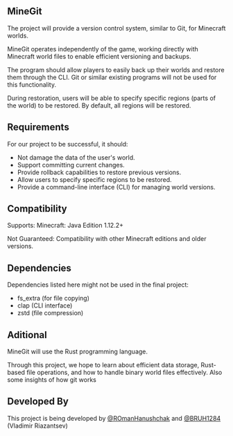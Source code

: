 ## MineGit
The project will provide a version control system, similar to Git, for Minecraft worlds.

MineGit operates independently of the game, working directly with Minecraft world files to enable efficient versioning and backups.

The program should allow players to easily back up their worlds and restore them through the CLI. Git or similar existing programs will not be used for this functionality.

During restoration, users will be able to specify specific regions (parts of the world) to be restored. By default, all regions will be restored.

## Requirements
For our project to be successful, it should:
- Not damage the data of the user's world.
- Support committing current changes.
- Provide rollback capabilities to restore previous versions.
- Allow users to specify specific regions to be restored.
- Provide a command-line interface (CLI) for managing world versions.

## Compatibility
Supports: Minecraft: Java Edition 1.12.2+

Not Guaranteed: Compatibility with other Minecraft editions and older versions.

## Dependencies
Dependencies listed here might not be used in the final project:

- fs_extra (for file copying)
- clap (CLI interface)
- zstd (file compression)

## Aditional
MineGit will use the Rust programming language.

Through this project, we hope to learn about efficient data storage, Rust-based file operations, and how to handle binary world files effectively.
Also some insights of how git works

## Developed By
This project is being developed by [@ROmanHanushchak](https://github.com/ROmanGanushchak) and [@BRUH1284](https://github.com/BRUH1284) (Vladimir Riazantsev)
